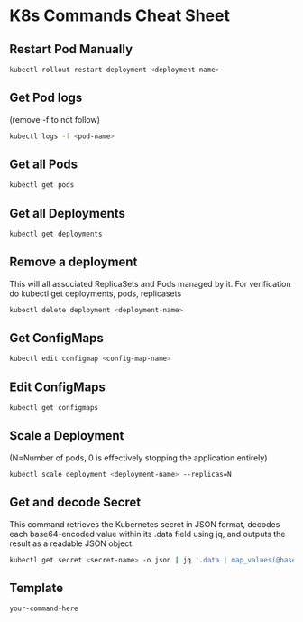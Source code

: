 # K8s Commands Cheat Sheet

## Restart Pod Manually
```bash
kubectl rollout restart deployment <deployment-name>
```

## Get Pod logs 
(remove -f to not follow)
```bash
kubectl logs -f <pod-name>
```

## Get all Pods 
```bash
kubectl get pods
```

## Get all Deployments
```bash
kubectl get deployments
```

## Remove a deployment
This will all associated ReplicaSets and Pods managed by it. For verification do kubectl get deployments, pods, replicasets
```bash
kubectl delete deployment <deployment-name>
```

## Get ConfigMaps
```bash
kubectl edit configmap <config-map-name>
```

## Edit ConfigMaps
```bash
kubectl get configmaps
```

## Scale a Deployment 
(N=Number of pods, 0 is effectively stopping the application entirely)
```bash
kubectl scale deployment <deployment-name> --replicas=N
```

## Get and decode Secret
This command retrieves the Kubernetes secret in JSON format, decodes each base64-encoded value within its .data field using jq, and outputs the result as a readable JSON object.
```bash
kubectl get secret <secret-name> -o json | jq '.data | map_values(@base64d)'
```

## Template
```bash
your-command-here
```
